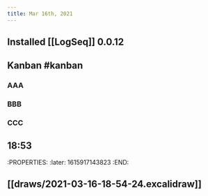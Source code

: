 ```yaml
---
title: Mar 16th, 2021
---
```


## Installed [[LogSeq]] 0.0.12
## Kanban #kanban
### AAA
### BBB
### CCC
## 18:53
:PROPERTIES:
:later: 1615917143823
:END:
## [[draws/2021-03-16-18-54-24.excalidraw]]
##
